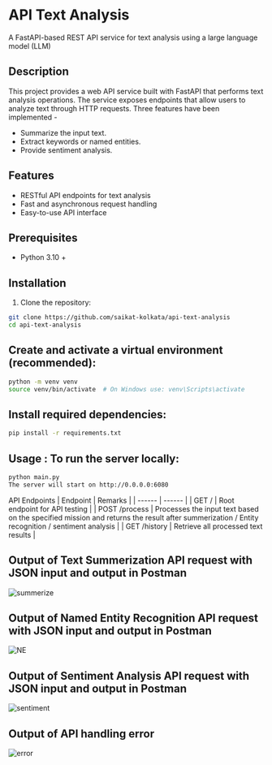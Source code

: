 # API Text Analysis

A FastAPI-based REST API service for text analysis using a large language model (LLM)

## Description

This project provides a web API service built with FastAPI that performs text analysis operations. The service exposes endpoints that allow users to analyze text through HTTP requests. Three features have been implemented - 
* Summarize the input text.
* Extract keywords or named entities.
* Provide sentiment analysis.

## Features

- RESTful API endpoints for text analysis
- Fast and asynchronous request handling
- Easy-to-use API interface

## Prerequisites

- Python 3.10 +

## Installation

1. Clone the repository:
```sh
git clone https://github.com/saikat-kolkata/api-text-analysis
cd api-text-analysis
```
## Create and activate a virtual environment (recommended):
```sh
python -m venv venv
source venv/bin/activate  # On Windows use: venv\Scripts\activate
```
## Install required dependencies:
```sh
pip install -r requirements.txt
```
## Usage : To run the server locally:
```sh
python main.py
The server will start on http://0.0.0.0:6080
```
API Endpoints
| Endpoint | Remarks |
| ------ | ------ |
| GET / | Root endpoint for API testing |
| POST /process | Processes the input text based on the specified mission and returns the result after summerization / Entity recognition / sentiment analysis |
| GET /history | Retrieve all processed text results |

## Output of Text Summerization API request with JSON input and output in Postman
![summerize](https://github.com/user-attachments/assets/b5760c50-0d1c-4612-8117-3e9422ea0a4e)

## Output of Named Entity Recognition API request with JSON input and output in Postman
![NE](https://github.com/user-attachments/assets/65f91fb1-331e-4b96-af1d-a5ae1611d366)

## Output of Sentiment Analysis API request with JSON input and output in Postman
![sentiment](https://github.com/user-attachments/assets/f459773c-dac9-4e3b-8968-986282daaea2)

## Output of API handling error
![error](https://github.com/user-attachments/assets/2a5e6027-deec-44a5-921b-52fd06aa45fd)



